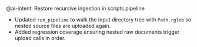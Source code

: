 @ai-intent: Restore recursive ingestion in scripts.pipeline

- Updated `run_pipeline` to walk the input directory tree with `Path.rglob` so nested source files are uploaded again.
- Added regression coverage ensuring nested raw documents trigger upload calls in order.
